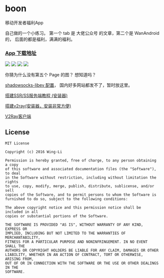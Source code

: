 # boon
移动开发者福利App

自己做的一个小练习。
第一个 tab 是 大佬公众号 的文章，第二个是 WanAndroid 的，
后面的都是福利，满满的福利。

### [App 下载地址](http://betaqa.lylyl.cn/ymup)


![](https://github.com/Wing-Li/boon/blob/master/img/1.png)
![](https://github.com/Wing-Li/boon/blob/master/img/2.png)
![](https://github.com/Wing-Li/boon/blob/master/img/3.png)
![](https://github.com/Wing-Li/boon/blob/master/img/4.png)

你猜为什么没有第五个 Page 的图？
想知道吗？


[shadowsocks-libev 配置](https://github.com/Wing-Li/boon/blob/master/shadowsocks-libev.md)，
国内好多网站都发不了，暂时放这里。


[搭建SSR/SS服务端教程 (安装器)](https://viencoding.com/article/122)

[搭建v2ray(安装器，安装非常方便)](https://viencoding.com/article/207)

[V2Ray客户端](https://tlanyan.me/v2ray-clients-download/)

## License

    MIT License

    Copyright (c) 2016 Wing-Li

    Permission is hereby granted, free of charge, to any person obtaining a copy
    of this software and associated documentation files (the "Software"), to deal
    in the Software without restriction, including without limitation the rights
    to use, copy, modify, merge, publish, distribute, sublicense, and/or sell
    copies of the Software, and to permit persons to whom the Software is
    furnished to do so, subject to the following conditions:

    The above copyright notice and this permission notice shall be included in all
    copies or substantial portions of the Software.

    THE SOFTWARE IS PROVIDED "AS IS", WITHOUT WARRANTY OF ANY KIND, EXPRESS OR
    IMPLIED, INCLUDING BUT NOT LIMITED TO THE WARRANTIES OF MERCHANTABILITY,
    FITNESS FOR A PARTICULAR PURPOSE AND NONINFRINGEMENT. IN NO EVENT SHALL THE
    AUTHORS OR COPYRIGHT HOLDERS BE LIABLE FOR ANY CLAIM, DAMAGES OR OTHER
    LIABILITY, WHETHER IN AN ACTION OF CONTRACT, TORT OR OTHERWISE, ARISING FROM,
    OUT OF OR IN CONNECTION WITH THE SOFTWARE OR THE USE OR OTHER DEALINGS IN THE
    SOFTWARE.
